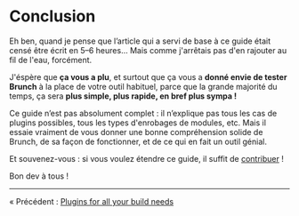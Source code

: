 # Conclusion

Eh ben, quand je pense que l’article qui a servi de base à ce guide était censé être écrit en 5–6 heures…   Mais comme j'arrêtais pas d'en rajouter au fil de l'eau, forcément.

J'éspère que **ça vous a plu**, et surtout que ça vous a **donné envie de tester Brunch** à la place de votre outil habituel, parce que la grande majorité du temps, ça sera **plus simple, plus rapide, en bref plus sympa !**

Ce guide n’est pas absolument complet : il n’explique pas tous les cas de plugins possibles, tous les types d'enrobages de modules, etc.  Mais il essaie vraiment de vous donner une bonne compréhension solide de Brunch, de sa façon de fonctionner, et de ce qui en fait un outil génial.

Et souvenez-vous : si vous voulez étendre ce guide, il suffit de [contribuer](README.md#contributing) !

Bon dev à tous !

----

« Précédent : [Plugins for all your build needs](chapter11-plugins.md)
